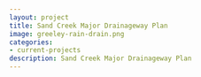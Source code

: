 ```yaml
---
layout: project
title: Sand Creek Major Drainageway Plan
image: greeley-rain-drain.png
categories:
- current-projects
description: Sand Creek Major Drainageway Plan
---
```

